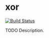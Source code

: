 # xor

[![Build Status](https://travis-ci.org/githubuser/xor.png)](https://travis-ci.org/githubuser/xor)

TODO Description.
